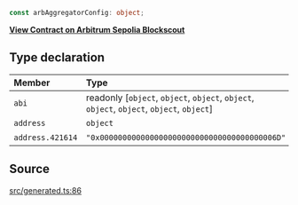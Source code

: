 ```ts
const arbAggregatorConfig: object;
```

[**View Contract on Arbitrum Sepolia Blockscout**](https://sepolia-explorer.arbitrum.io/address/0x000000000000000000000000000000000000006d)

## Type declaration

| Member           | Type                                                                                      | Value                                        |
| :--------------- | :---------------------------------------------------------------------------------------- | :------------------------------------------- |
| `abi`            | readonly [`object`, `object`, `object`, `object`, `object`, `object`, `object`, `object`] | arbAggregatorABI                             |
| `address`        | `object`                                                                                  | arbAggregatorAddress                         |
| `address.421614` | `"0x000000000000000000000000000000000000006D"`                                            | '0x000000000000000000000000000000000000006D' |

## Source

[src/generated.ts:86](https://github.com/OffchainLabs/arbitrum-orbit-sdk/blob/efea61c53fc08d3a6a336315cc447bc7613aada5/src/generated.ts#L86)
